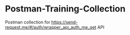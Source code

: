 # Postman-Training-Collection
Postman collection for https://send-request.me/#/auth/wrapper_api_auth_me_get API
